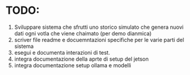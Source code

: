 # TODO:
1. Sviluppare sistema che sfrutti uno storico simulato che genera nuovi dati ogni votla che viene chaimato (per demo dianmica)
2. scriver file readme e docuemntazioni specifiche per le varie parti del sistema
3. esegui e documenta interazioni di test.
4. integra documentazione  della aprte di setup del jetson 
5. integra documentazione setup ollama e modelli